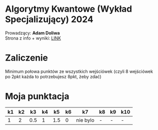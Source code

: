 # Algorytmy Kwantowe (Wykład Specjalizujący) 2024
Prowadzący: **Adam Doliwa**  
Strona z info + wyniki: [LINK](http://wmii.uwm.edu.pl/~doliwa/QA-I-2024.html)
# Zaliczenie  
Minimum połowa punktów ze wszystkich wejściówek (czyli 8 wejściówek po 2pkt każda to potrzebujesz 8pkt, żeby zdać)  
# Moja punktacja  
| k1 | k2 | k3  | k4 | k5  | k6 | k7 | k8  | k9 | k10 |
|----|----|-----|----|-----|----|----|-----|----|-----|
| 1  | 2  | 0.5 | 1  | 1.5 | 0  |  nie bylo |  -  |  - |  -  |

